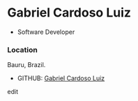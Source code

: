 # Gabriel Cardoso Luiz

- Software Developer

### Location

Bauru, Brazil.

- GITHUB: [Gabriel Cardoso Luiz](https://github.com/cardoso010)

edit
